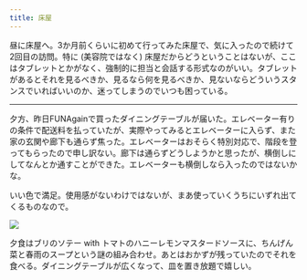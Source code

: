 ```yaml
---
title: 床屋
---
```


昼に床屋へ。3か月前くらいに初めて行ってみた床屋で、気に入ったので続けて2回目の訪問。特に (美容院ではなく) 床屋だからどうということはないが、ここはタブレットとかがなく、強制的に担当と会話する形式なのがいい。タブレットがあるとそれを見るべきか、見るなら何を見るべきか、見ないならどういうスタンスでいればいいのか、迷ってしまうのでいつも困っている。

---

夕方、昨日FUNAgainで買ったダイニングテーブルが届いた。エレベーター有りの条件で配送料を払っていたが、実際やってみるとエレベーターに入らず、また家の玄関や廊下も通らず焦った。エレベーターはおそらく特別対応で、階段を登ってもらったので申し訳ない。廊下は通らずどうしようかと思ったが、横倒しにしてなんとか通すことができた。エレベーターも横倒しなら入ったのではないかな。

いい色で満足。使用感がないわけではないが、まあ使っていくうちにいずれ出てくるものなので。

![](https://photos.apkas.net/medium/202505/20250504-AR500102.webp)

夕食はブリのソテー with トマトのハニーレモンマスタードソースに、ちんげん菜と春雨のスープという謎の組み合わせ。あとはおかずが残っていたのでそれを食べる。ダイニングテーブルが広くなって、皿を置き放題で嬉しい。
